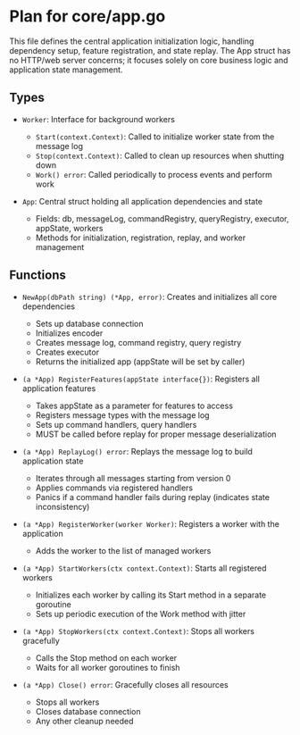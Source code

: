 # Plan for core/app.go

This file defines the central application initialization logic, handling dependency setup, feature registration, and state replay. The App struct has no HTTP/web server concerns; it focuses solely on core business logic and application state management.

## Types

- `Worker`: Interface for background workers
  - `Start(context.Context)`: Called to initialize worker state from the message log
  - `Stop(context.Context)`: Called to clean up resources when shutting down
  - `Work() error`: Called periodically to process events and perform work

- `App`: Central struct holding all application dependencies and state
  - Fields: db, messageLog, commandRegistry, queryRegistry, executor, appState, workers
  - Methods for initialization, registration, replay, and worker management

## Functions

- `NewApp(dbPath string) (*App, error)`: Creates and initializes all core dependencies
  - Sets up database connection
  - Initializes encoder
  - Creates message log, command registry, query registry
  - Creates executor
  - Returns the initialized app (appState will be set by caller)

- `(a *App) RegisterFeatures(appState interface{})`: Registers all application features
  - Takes appState as a parameter for features to access
  - Registers message types with the message log
  - Sets up command handlers, query handlers
  - MUST be called before replay for proper message deserialization

- `(a *App) ReplayLog() error`: Replays the message log to build application state
  - Iterates through all messages starting from version 0
  - Applies commands via registered handlers
  - Panics if a command handler fails during replay (indicates state inconsistency)

- `(a *App) RegisterWorker(worker Worker)`: Registers a worker with the application
  - Adds the worker to the list of managed workers

- `(a *App) StartWorkers(ctx context.Context)`: Starts all registered workers
  - Initializes each worker by calling its Start method in a separate goroutine
  - Sets up periodic execution of the Work method with jitter

- `(a *App) StopWorkers(ctx context.Context)`: Stops all workers gracefully
  - Calls the Stop method on each worker
  - Waits for all worker goroutines to finish

- `(a *App) Close() error`: Gracefully closes all resources
  - Stops all workers
  - Closes database connection
  - Any other cleanup needed